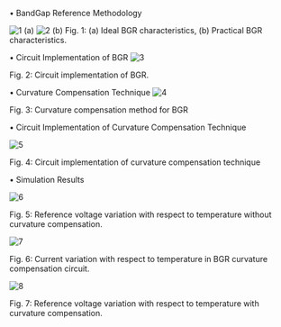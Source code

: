 •	BandGap Reference Methodology

![1](https://user-images.githubusercontent.com/100519341/155895043-0283497e-d961-465d-bdf8-266634367d18.png)
(a)
![2](https://user-images.githubusercontent.com/100519341/155895045-01c8a260-dc01-497e-9c33-af84b82f3e21.png)
(b)
Fig. 1: (a) Ideal BGR characteristics, (b) Practical BGR characteristics.

•	Circuit Implementation of BGR
![3](https://user-images.githubusercontent.com/100519341/155895048-ea446ca1-f12d-499b-b691-e84787673adb.png)

Fig. 2: Circuit implementation of BGR.

•	Curvature Compensation Technique
![4](https://user-images.githubusercontent.com/100519341/155895049-140156f3-da52-4ab2-b5f0-71afe2c55ead.png)
 
Fig. 3: Curvature compensation method for BGR

•	Circuit Implementation of Curvature Compensation Technique

 ![5](https://user-images.githubusercontent.com/100519341/155895050-7af1a293-4b3f-44ac-b2ef-d7c791da48b8.png)

Fig. 4: Circuit implementation of curvature compensation technique

•	Simulation Results

![6](https://user-images.githubusercontent.com/100519341/155895052-64ca781a-3e64-436e-8ad6-fd8aa1b70a9c.png)

Fig. 5: Reference voltage variation with respect to temperature without curvature compensation.


![7](https://user-images.githubusercontent.com/100519341/155895054-b7f01d37-800b-4d17-82dd-986ce4a8c4bd.png)

Fig. 6: Current variation with respect to temperature in BGR curvature compensation circuit.

![8](https://user-images.githubusercontent.com/100519341/155895057-c10d7a91-8a25-4ba7-a619-a942d31d7110.png)

Fig. 7: Reference voltage variation with respect to temperature with curvature compensation.
